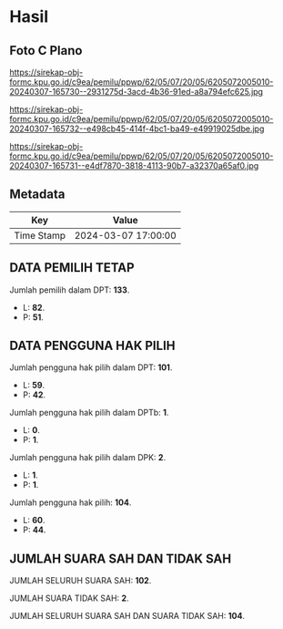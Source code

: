 # Hasil

## Foto C Plano

https://sirekap-obj-formc.kpu.go.id/c9ea/pemilu/ppwp/62/05/07/20/05/6205072005010-20240307-165730--2931275d-3acd-4b36-91ed-a8a794efc625.jpg

https://sirekap-obj-formc.kpu.go.id/c9ea/pemilu/ppwp/62/05/07/20/05/6205072005010-20240307-165732--e498cb45-414f-4bc1-ba49-e49919025dbe.jpg

https://sirekap-obj-formc.kpu.go.id/c9ea/pemilu/ppwp/62/05/07/20/05/6205072005010-20240307-165731--e4df7870-3818-4113-90b7-a32370a65af0.jpg


## Metadata

| Key        | Value               |
| ---------- | ------------------- |
| Time Stamp | 2024-03-07 17:00:00 |


## DATA PEMILIH TETAP

Jumlah pemilih dalam DPT: **133**.
 * L: **82**.
 * P: **51**.

## DATA PENGGUNA HAK PILIH

Jumlah pengguna hak pilih dalam DPT: **101**.
 * L: **59**.
 * P: **42**.

Jumlah pengguna hak pilih dalam DPTb: **1**.
 * L: **0**.
 * P: **1**.

Jumlah pengguna hak pilih dalam DPK: **2**.
 * L: **1**.
 * P: **1**.

Jumlah pengguna hak pilih: **104**.
 * L: **60**.
 * P: **44**.

## JUMLAH SUARA SAH DAN TIDAK SAH

JUMLAH SELURUH SUARA SAH: **102**.

JUMLAH SUARA TIDAK SAH: **2**.

JUMLAH SELURUH SUARA SAH DAN SUARA TIDAK SAH: **104**.


